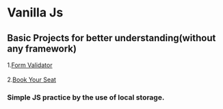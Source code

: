 # Vanilla Js
 <h2>Basic Projects for better understanding(without any framework)<br></h2>
 1.<a href="https://github.com/iamketan56/Vanilla-Js/tree/main/Form%20Validator">Form Validator</a>
 <br>
<br>
2.<a href = "https://iamketan56.github.io/Vanilla-Js/Book%20Your%20Ticket/index.html">Book Your Seat</a>
<h3>Simple JS practice by the use of local storage.</h3>



